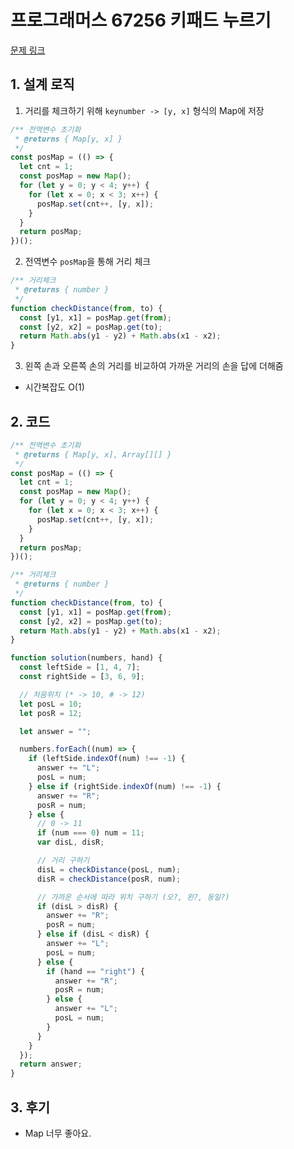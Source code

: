 # 프로그래머스 67256 키패드 누르기

[문제 링크](https://programmers.co.kr/learn/courses/30/lessons/67256)

## 1. 설계 로직

1. 거리를 체크하기 위해 `keynumber -> [y, x]` 형식의 Map에 저장

```javascript
/** 전역변수 초기화
 * @returns { Map[y, x] }
 */
const posMap = (() => {
  let cnt = 1;
  const posMap = new Map();
  for (let y = 0; y < 4; y++) {
    for (let x = 0; x < 3; x++) {
      posMap.set(cnt++, [y, x]);
    }
  }
  return posMap;
})();
```

2. 전역변수 `posMap`을 통해 거리 체크

```javascript
/** 거리체크
 * @returns { number }
 */
function checkDistance(from, to) {
  const [y1, x1] = posMap.get(from);
  const [y2, x2] = posMap.get(to);
  return Math.abs(y1 - y2) + Math.abs(x1 - x2);
}
```

3. 왼쪽 손과 오른쪽 손의 거리를 비교하여 가까운 거리의 손을 답에 더해줌

- 시간복잡도 O(1)

## 2. 코드

```javascript
/** 전역변수 초기화
 * @returns { Map[y, x], Array[][] }
 */
const posMap = (() => {
  let cnt = 1;
  const posMap = new Map();
  for (let y = 0; y < 4; y++) {
    for (let x = 0; x < 3; x++) {
      posMap.set(cnt++, [y, x]);
    }
  }
  return posMap;
})();

/** 거리체크
 * @returns { number }
 */
function checkDistance(from, to) {
  const [y1, x1] = posMap.get(from);
  const [y2, x2] = posMap.get(to);
  return Math.abs(y1 - y2) + Math.abs(x1 - x2);
}

function solution(numbers, hand) {
  const leftSide = [1, 4, 7];
  const rightSide = [3, 6, 9];

  // 처음위치 (* -> 10, # -> 12)
  let posL = 10;
  let posR = 12;

  let answer = "";

  numbers.forEach((num) => {
    if (leftSide.indexOf(num) !== -1) {
      answer += "L";
      posL = num;
    } else if (rightSide.indexOf(num) !== -1) {
      answer += "R";
      posR = num;
    } else {
      // 0 -> 11
      if (num === 0) num = 11;
      var disL, disR;

      // 거리 구하기
      disL = checkDistance(posL, num);
      disR = checkDistance(posR, num);

      // 가까운 순서에 따라 위치 구하기 (오?, 왼?, 동일?)
      if (disL > disR) {
        answer += "R";
        posR = num;
      } else if (disL < disR) {
        answer += "L";
        posL = num;
      } else {
        if (hand == "right") {
          answer += "R";
          posR = num;
        } else {
          answer += "L";
          posL = num;
        }
      }
    }
  });
  return answer;
}
```

## 3. 후기

- Map 너무 좋아요.
